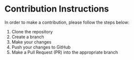 # Contribution Instructions

In order to make a contribution, please follow the steps below: 


1. Clone the repository
2. Create a branch
3. Make your changes
4. Push your changes to GitHub
5. Make a Pull Request (PR) into the appropriate branch